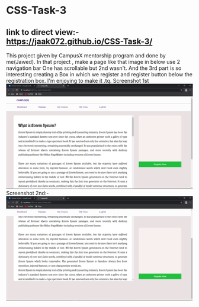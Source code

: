 # CSS-Task-3
## link to direct view:- https://jaak072.github.io/CSS-Task-3/
This project given by CampusX mentorship program and done by me(Jawed).
In that project , make a page like that image in below use 2 navigation bar 
One has scrollable but 2nd wasn't. And the 3rd part is so interesting creating a 
Box in which we register and register button below the registration box.
I'm enjoying to make it .tq.
Screenshot 1st
![](https://github.com/jaak072/CSS-Task-3/blob/master/Screenshot/Screenshot%2001.png)
Screenshot 2nd:-
![](https://github.com/jaak072/CSS-Task-3/blob/master/Screenshot/Screenshot%2002.png)
